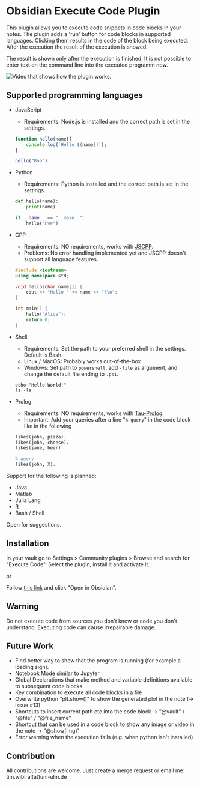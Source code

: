 # Obsidian Execute Code Plugin

This plugin allows you to execute code snippets in code blocks in your notes. The plugin adds a 'run' button for code blocks in supported languages. Clicking them results in the code of the block being executed. After the execution the result of the execution is showed. 

The result is shown only after the execution is finished. It is not possible to enter text on the command line into the executed programm now.

![Video that shows how the plugin works.](https://github.com/twibiral/obsidian-execute-code/blob/master/execute_code_example.gif?raw=true)

## Supported programming languages

- JavaScript 
    - Requirements: Node.js is installed and the correct path is set in the settings.
    ```javascript
    function hello(name){
        console.log(`Hello ${name}!`);
    }
	
    hello("Bob")
    ```
  
- Python     
    - Requirements: Python is installed and the correct path is set in the settings.
    ```python
    def hello(name):
        print(name)

    if __name__ == "__main__":
        hello("Eve")
    ```
  
- CPP
    - Requirements: NO requirements, works with [JSCPP](https://github.com/felixhao28/JSCPP).
    - Problems: No error handling implemented yet and JSCPP doesn't support all language features.
    ```cpp
    #include <iostream>
    using namespace std;

    void hello(char name[]) {
        cout << "Hello " << name << "!\n";
    }

    int main() {
        hello("Alice");
        return 0;
    }
    ```
  
- Shell
    - Requirements: Set the path to your preferred shell in the settings. Default is Bash.
    - Linux / MacOS: Probably works out-of-the-box.
    - Windows: Set path to `powershell`, add `-file` as argument, and change the default file ending to ``.ps1``.
    ```shell
    echo "Hello World!"
    ls -la
    ```
	
- Prolog
   - Requirements: NO requirements, works with [Tau-Prolog](https://github.com/tau-prolog/tau-prolog).
   - Important: Add your queries after a line "`% query`" in the code block like in the following 
	```prolog
	likes(john, pizza).
	likes(john, cheese).
	likes(jane, beer).
	
	% query
	likes(john, X).
	```
  
Support for the following is planned:
- Java
- Matlab
- Julia Lang
- R
- Bash / Shell

Open for suggestions.

## Installation
In your vault go to Settings > Community plugins > Browse and search for "Execute Code". Select the plugin, install it and activate it.

or

Follow [this link](https://obsidian.md/plugins?search=execute%20code#) and click "Open in Obsidian".

## Warning
Do not execute code from sources you don't know or code you don't understand. Executing code can cause irrepairable damage.

## Future Work
- Find better way to show that the program is running (for example a loading sign).
- Notebook Mode similar to Jupyter
- Global Declarations that make method and variable definitions available to subsequent code blocks
- Key combination to execute all code blocks in a file
- Overwrite python "plt.show()" to show the generated plot in the note (-> issue #13)
- Shortcuts to insert current path etc into the code block -> "@vault" / "@file" / "@file_name"
- Shortcut that can be used in a code block to show any image or video in the note -> "@show(img)"
- Error warning when the execution fails (e.g. when python isn't installed)

## Contribution
All contributions are welcome. Just create a merge request or email me: tim.wibiral(at)uni-ulm.de
